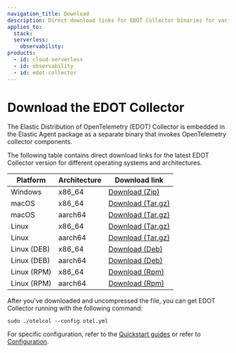 ```yaml
---
navigation_title: Download
description: Direct download links for EDOT Collector binaries for various operating systems and architectures.
applies_to:
  stack:
  serverless:
    observability:
products:
  - id: cloud-serverless
  - id: observability
  - id: edot-collector
---
```


# Download the EDOT Collector

The Elastic Distribution of OpenTelemetry (EDOT) Collector is embedded in the Elastic Agent package as a separate binary that invokes OpenTelemetry collector components.

The following table contains direct download links for the latest EDOT Collector version for different operating systems and architectures.

| Platform      | Architecture | Download link |
|--------------|--------------|---------------|
| Windows      | x86_64       | [Download (Zip)](https://artifacts.elastic.co/downloads/beats/elastic-agent/elastic-agent-9.0.1-windows-x86_64.zip) |
| macOS        | x86_64       | [Download (Tar.gz)](https://artifacts.elastic.co/downloads/beats/elastic-agent/elastic-agent-9.0.1-darwin-x86_64.tar.gz) |
| macOS        | aarch64      | [Download (Tar.gz)](https://artifacts.elastic.co/downloads/beats/elastic-agent/elastic-agent-9.0.1-darwin-aarch64.tar.gz) |
| Linux        | x86_64       | [Download (Tar.gz)](https://artifacts.elastic.co/downloads/beats/elastic-agent/elastic-agent-9.0.1-linux-x86_64.tar.gz) |
| Linux        | aarch64      | [Download (Tar.gz)](https://artifacts.elastic.co/downloads/beats/elastic-agent/elastic-agent-9.0.1-linux-arm64.tar.gz) |
| Linux (DEB)  | x86_64       | [Download (Deb)](https://artifacts.elastic.co/downloads/beats/elastic-agent/elastic-agent-9.0.1-amd64.deb) |
| Linux (DEB)  | aarch64      | [Download (Deb)](https://artifacts.elastic.co/downloads/beats/elastic-agent/elastic-agent-9.0.1-arm64.deb) |
| Linux (RPM)  | x86_64       | [Download (Rpm)](https://artifacts.elastic.co/downloads/beats/elastic-agent/elastic-agent-9.0.1-x86_64.rpm) |
| Linux (RPM)  | aarch64      | [Download (Rpm)](https://artifacts.elastic.co/downloads/beats/elastic-agent/elastic-agent-9.0.1-aarch64.rpm) |

After you've downloaded and uncompressed the file, you can get EDOT Collector running with the following command:

```
sudo ./otelcol --config otel.yml
```

For specific configuration, refer to the [Quickstart guides](../quickstart/index.md) or refer to [Configuration](./config/index.md).